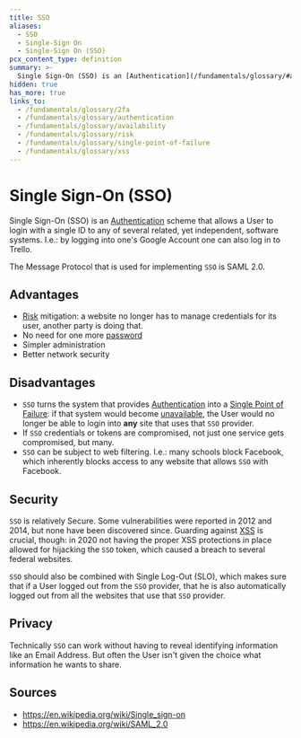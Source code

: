 ```yaml
---
title: SSO
aliases:
  - SSO
  - Single-Sign On
  - Single-Sign On (SSO)
pcx_content_type: definition
summary: >-
  Single Sign-On (SSO) is an [Authentication](/fundamentals/glossary/#authentication) scheme that allows a User to login with a single ID to any of several related, yet independent, software systems.
hidden: true
has_more: true
links_to:
  - /fundamentals/glossary/2fa
  - /fundamentals/glossary/authentication
  - /fundamentals/glossary/availability
  - /fundamentals/glossary/risk
  - /fundamentals/glossary/single-point-of-failure
  - /fundamentals/glossary/xss
---
```


# Single Sign-On (SSO)

Single Sign-On (SSO) is an [Authentication](/fundamentals/glossary/authentication) scheme that allows a User to login with a single ID to any of several related, yet independent, software systems. I.e.: by logging into one's Google Account one can also log in to Trello.

The Message Protocol that is used for implementing `SSO` is SAML 2.0.

## Advantages

- [Risk](/fundamentals/glossary/risk) mitigation: a website no longer has to manage credentials for its user, another party is doing that.
- No need for one more [password](/fundamentals/glossary/2fa/#passwords)
- Simpler administration
- Better network security

## Disadvantages

- `SSO` turns the system that provides [Authentication](/fundamentals/glossary/authentication) into a [Single Point of Failure](/fundamentals/glossary/single-point-of-failure): if that system would become [unavailable](/fundamentals/glossary/availability), the User would no longer be able to login into **any** site that uses that `SSO` provider.
- If `SSO` credentials or tokens are compromised, not just one service gets compromised, but many.
- `SSO` can be subject to web filtering. I.e.: many schools block Facebook, which inherently blocks access to any website that allows `SSO` with Facebook.

## Security

`SSO` is relatively Secure. Some vulnerabilities were reported in 2012 and 2014, but none have been discovered since. Guarding against [XSS](/fundamentals/glossary/xss) is crucial, though: in 2020 not having the proper XSS protections in place allowed for hijacking the `SSO` token, which caused a breach to several federal websites.

`SSO` should also be combined with Single Log-Out (SLO), which makes sure that if a User logged out from the `SSO` provider, that he is also automatically logged out from all the websites that use that `SSO` provider.

## Privacy

Technically `SSO` can work without having to reveal identifying information like an Email Address. But often the User isn't given the choice what information he wants to share.

## Sources

- https://en.wikipedia.org/wiki/Single_sign-on
- https://en.wikipedia.org/wiki/SAML_2.0

